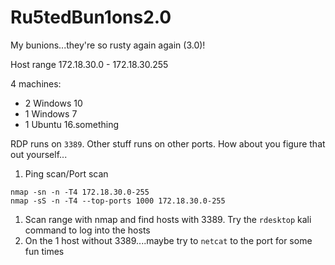 # Ru5tedBun1ons2.0
My bunions...they're so rusty again again (3.0)!

Host range 172.18.30.0 - 172.18.30.255

4 machines:
* 2 Windows 10
* 1 Windows 7
* 1 Ubuntu 16.something

RDP runs on `3389`. Other stuff runs on other ports. How about you figure that out yourself...
1. Ping scan/Port scan
```
nmap -sn -n -T4 172.18.30.0-255
nmap -sS -n -T4 --top-ports 1000 172.18.30.0-255
```
1. Scan range with nmap and find hosts with 3389. Try the `rdesktop` kali command to log into the hosts
1. On the 1 host without 3389....maybe try to `netcat` to the port for some fun times
